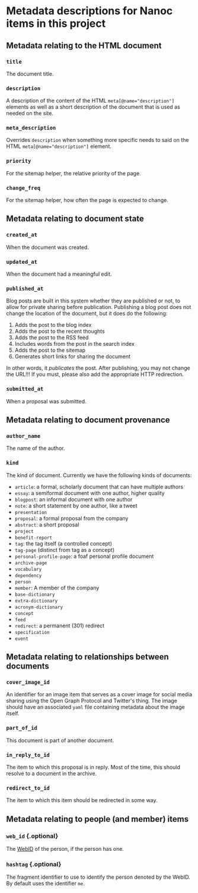 # Metadata descriptions for Nanoc items in this project

## Metadata relating to the HTML document

### `title`

The document title.

### `description`

A description of the content of the HTML `meta[@name="description"]` elements
as well as a short description of the document that is used as needed on the
site.

### `meta_description`

Overrides `description` when something more specific needs to said on the HTML
`meta[@name="description"]` element.

### `priority`

For the sitemap helper, the relative priority of the page.

### `change_freq`

For the sitemap helper, how often the page is expected to change.

## Metadata relating to document state

### `created_at`

When the document was created.

### `updated_at`

When the document had a meaningful edit.

### `published_at`

Blog posts are built in this system whether they are published or not, to allow
for private sharing before publication. Publishing a blog post does not change
the location of the document, but it does do the following:

1. Adds the post to the blog index
2. Adds the post to the recent thoughts
3. Adds the post to the RSS feed
4. Includes words from the post in the search index
5. Adds the post to the sitemap
6. Generates short links for sharing the document

In other words, it _publicates_ the post. After publishing, you may not change
the URL!!! If you must, please also add the appropriate HTTP redirection.

### `submitted_at`

When a proposal was submitted.

## Metadata relating to document provenance

### `author_name`

The name of the author.

### `kind`

The kind of document. Currently we have the following kinds of documents:

* `article`: a formal, scholarly document that can have multiple authors
* `essay`: a semiformal document with one author, higher quality
* `blogpost`: an informal document with one author
* `note`: a short statement by one author, like a tweet
* `presentation`
* `proposal`: a formal proposal from the company
* `abstract`: a short proposal
* `project`
* `benefit-report`
* `tag`: the tag itself (a controlled concept)
* `tag-page` (distinct from tag as a concept)
* `personal-profile-page`: a foaf personal profile document
* `archive-page`
* `vocabulary`
* `dependency`
* `person`
* `member`: A member of the company
* `base-dictionary`
* `extra-dictionary`
* `acronym-dictionary`
* `concept`
* `feed`
* `redirect`: a permanent (301) redirect
* `specification`
* `event`

## Metadata relating to relationships between documents

### `cover_image_id`

An identifier for an image item that serves as a cover image for social media
sharing using the Open Graph Protocol and Twitter's thing. The image should
have an associated `yaml` file containing metadata about the image itself.

### `part_of_id`

This document is part of another document.

### `in_reply_to_id`

The item to which this proposal is in reply. Most of the time, this should
resolve to a document in the archive.

### `redirect_to_id`

The item to which this item should be redirected in some way.

## Metadata relating to people (and member) items

### `web_id` {.optional}

The [WebID](https://www.w3.org/2005/Incubator/webid/spec/identity/) of the
person, if the person has one.

### `hashtag` {.optional}

The fragment identifier to use to identify the person denoted by the WebID. By
default uses the identifier `me`.
